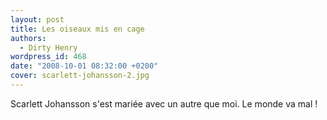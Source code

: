 ```yaml
---
layout: post
title: Les oiseaux mis en cage
authors:
  - Dirty Henry
wordpress_id: 468
date: "2008-10-01 08:32:00 +0200"
cover: scarlett-johansson-2.jpg
---
```


Scarlett Johansson s'est mariée avec un autre que moi. Le monde va mal !

